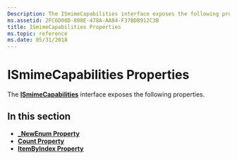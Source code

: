 ```yaml
---
Description: The ISmimeCapabilities interface exposes the following properties.
ms.assetid: 2FC6D08D-808E-478A-AA84-F37BDB912C3B
title: ISmimeCapabilities Properties
ms.topic: reference
ms.date: 05/31/2018
---
```


# ISmimeCapabilities Properties

The [**ISmimeCapabilities**](/windows/desktop/api/CertEnroll/nn-certenroll-ismimecapabilities) interface exposes the following properties.

## In this section

-   [**\_NewEnum Property**](/windows/desktop/api/CertEnroll/nf-certenroll-ismimecapabilities-get__newenum)
-   [**Count Property**](/windows/desktop/api/CertEnroll/nf-certenroll-ismimecapabilities-get_count)
-   [**ItemByIndex Property**](/windows/desktop/api/CertEnroll/nf-certenroll-ismimecapabilities-get_itembyindex)

 

 



